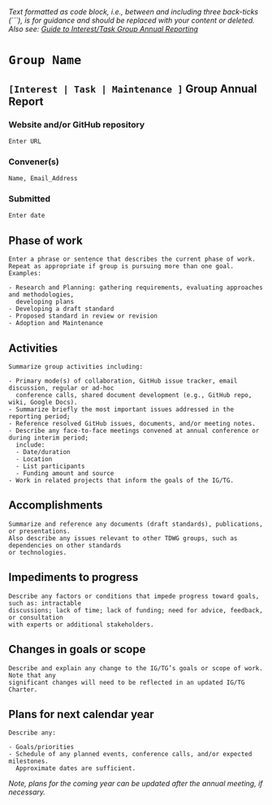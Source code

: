 _Text formatted as code block, i.e., between and including three back-ticks (\`\`\`), is for guidance and should be replaced with your content or deleted. Also see: [Guide to Interest/Task Group Annual Reporting](/community/management/guide-to-reporting/)_

<!-- **COPY THE TEXT BELOW THIS COMMENT**; then paste it into a new file in your repository with a name like "GRP_ABBREV-YEAR-annual-report.md" -->

# ```Group Name```

## ```[Interest | Task | Maintenance ]``` Group Annual Report

### Website and/or GitHub repository

```Enter URL```
 
### Convener(s)

```Name, Email_Address```

### Submitted

```Enter date```

## Phase of work

```
Enter a phrase or sentence that describes the current phase of work. Repeat as appropriate if group is pursuing more than one goal. Examples:

- Research and Planning: gathering requirements, evaluating approaches and methodologies, 
  developing plans
- Developing a draft standard
- Proposed standard in review or revision
- Adoption and Maintenance
```

## Activities

```
Summarize group activities including:

- Primary mode(s) of collaboration, GitHub issue tracker, email discussion, regular or ad-hoc
  conference calls, shared document development (e.g., GitHub repo, wiki, Google Docs).
- Summarize briefly the most important issues addressed in the reporting period;
- Reference resolved GitHub issues, documents, and/or meeting notes.
- Describe any face-to-face meetings convened at annual conference or during interim period;
  include:
  - Date/duration
  - Location
  - List participants
  - Funding amount and source
- Work in related projects that inform the goals of the IG/TG.
```

## Accomplishments

```
Summarize and reference any documents (draft standards), publications, or presentations.
Also describe any issues relevant to other TDWG groups, such as dependencies on other standards
or technologies.
```

## Impediments to progress

```
Describe any factors or conditions that impede progress toward goals, such as: intractable
discussions; lack of time; lack of funding; need for advice, feedback, or consultation
with experts or additional stakeholders.
```

## Changes in goals or scope

```
Describe and explain any change to the IG/TG’s goals or scope of work. Note that any 
significant changes will need to be reflected in an updated IG/TG Charter.
```

## Plans for next calendar year

```
Describe any:

- Goals/priorities
- Schedule of any planned events, conference calls, and/or expected milestones. 
  Approximate dates are sufficient.
```

_Note, plans for the coming year can be updated after the annual meeting, if necessary._
